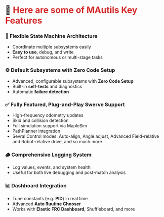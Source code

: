 # 🎯 <span style="color:#d42c2c"><strong>Here are some of MAutils Key Features</strong></span>



### 🧠 **Flexible State Machine Architecture**
- Coordinate multiple subsystems easily  
- **Easy to use**, debug, and write 
- Perfect for autonomous or multi-stage tasks



### ⚙️ **Default Subsystems with Zero Code Setup**
- Advanced, configurable subsystems with **Zero Code Setup**
- Built-in **self-tests** and diagnostics  
- Automatic **failure detection**  


### ✅ **Fully Featured, Plug-and-Play Swerve Support**
- High-frequency odometry updates  
- Skid and collision detection  
- Full simulation support via MapleSim
- PathPlanner integration  
- Sevral Control modes:  Auto-align, Angle adjust, Advanced Field-relative and Robot-relative drive, and so much more


### 🪵 **Comprehensive Logging System**
- Log values, events, and system health  
- Useful for both live debugging and post-match analysis


### 📊 **Dashboard Integration**
- Tune constants (e.g. **PID**) in real time  
- Advanced **Auto Ruutine Chooser**
- Works with **Elastic FRC Dashboard**, Shuffleboard, and more


